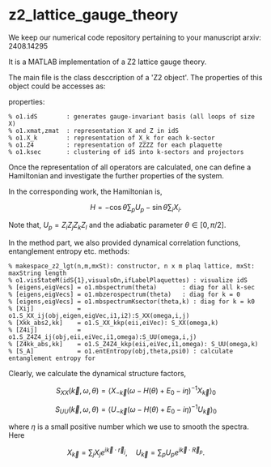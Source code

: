 # z2_lattice_gauge_theory
We keep our numerical code repository pertaining to your manuscript arxiv: 2408.14295

It is a MATLAB implementation of a Z2 lattice gauge theory. 

The main file is the class desccription of a 'Z2 object'. The properties of this object could be accesses as:

properties:

    % o1.idS        : generates gauge-invariant basis (all loops of size X)
    % o1.xmat,zmat  : representation X and Z in idS
    % o1.X_k        : representation of X_k for each k-sector
    % o1.Z4         : representation of ZZZZ for each plaquette
    % o1.ksec       : clustering of idS into k-sectors and projectors

Once the representation of all operators are calculated, one can define a Hamiltonian and investigate the further properties of the system.

In the corresponding work, the Hamiltonian is,

$$H = -\cos\theta \sum_p U_p-\sin \theta \sum_i X_i.$$

Note that, $U_p=Z_i Z_j Z_k Z_l$ and the adiabatic parameter $\theta\in[0,\pi/2]$.

In the method part, we also provided dynamical correlation functions, entanglement entropy etc.
methods:

    % makespace_z2_lgt(n,m,mxSt): constructor, n x m plaq lattice, mxSt: maxString length 
    % o1.visStateM(idS{1},visualsOn,ifLabelPlaquettes) : visualize idS
    % [eigens,eigVecs] = o1.mbspectrum(theta)       : diag for all k-sec
    % [eigens,eigVecs] = o1.mbzerospectrum(theta)   : diag for k = 0
    % [eigens,eigVecs] = o1.mbspectrumKsector(theta,k) : diag for k = k0
    % [Xij]            = o1.S_XX_ij(obj,eigen,eigVec,i1,i2):S_XX(omega,i,j)
    % [Xkk_abs2,kk]    = o1.S_XX_kkp(eii,eiVec): S_XX(omega,k)
    % [Z4ij]           = o1.S_Z4Z4_ij(obj,eii,eiVec,i1,omega):S_UU(omega,i,j)
    % [Z4kk_abs,kk]    = o1.S_Z4Z4_kkp(eii,eiVec,i1,omega): S_UU(omega,k)
    % [S_A]            = o1.entEntropy(obj,theta,psi0) : calculate entanglement entropy for 

Clearly, we calculate the dynamical structure factors,

$$S_{XX}(\vec{k},\omega,\theta) = \langle X_{-\vec{k}}(\omega-H(\theta) + E_0 -i \eta)^{-1} X_{\vec{k}} \rangle_0$$

$$S_{UU}(\vec{k},\omega,\theta) = \langle U_{-\vec{k}}(\omega-H(\theta) + E_0 -i \eta)^{-1} U_{\vec{k}} \rangle_0$$

where $\eta$ is a small positive number which we use to smooth the spectra.
Here 

$$X_{\vec{k}}=\sum_j X_j e^{i{\vec k}\cdot \vec{r}_j},\quad
U_{\vec{k}}=\sum_p U_p e^{i{\vec k}\cdot \vec{R}_p}.$$
